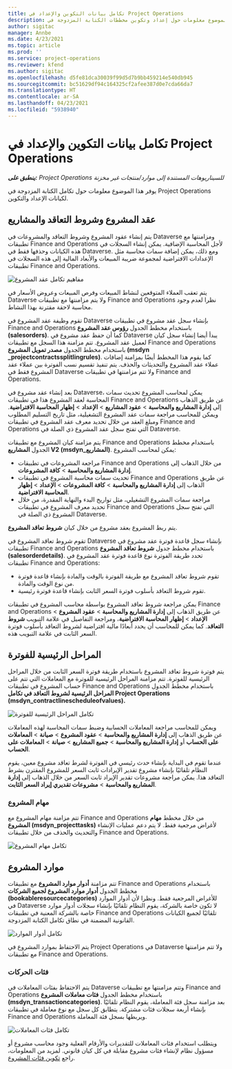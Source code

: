 ```yaml
---
title: تكامل بيانات التكوين والإعداد في Project Operations
description: يوفر هذا الموضوع معلومات حول إعداد وتكوين مخططات الكتابة المزدوجة في Project Operations.
author: sigitac
manager: Annbe
ms.date: 4/23/2021
ms.topic: article
ms.prod: ''
ms.service: project-operations
ms.reviewer: kfend
ms.author: sigitac
ms.openlocfilehash: d5fe81dca30039f99d5d7b9bb459214e540db945
ms.sourcegitcommit: bc51629df94c164325cf2afee387d0e7cda66da7
ms.translationtype: HT
ms.contentlocale: ar-SA
ms.lasthandoff: 04/23/2021
ms.locfileid: "5938940"
---
```

# <a name="project-operations-setup-and-configuration-data-integration"></a>تكامل بيانات التكوين والإعداد في Project Operations

_**ينطبق على:** Project Operations للسيناريوهات المستندة إلى موارد/منتجات غير مخزنة‬_

يوفر هذا الموضوع معلومات حول تكامل الكتابة المزدوجة في Project Operations لكيانات الإعداد والتكوين.

## <a name="project-contracts-contract-lines-and-projects"></a>عقد المشروع وشروط التعاقد والمشاريع

يتم إنشاء عقود المشروع وشروط التعاقد والمشروعات في Dataverse ومزامنتها مع تطبيقات Finance and Operations لأجل المحاسبة الإضافية. يمكن إنشاء السجلات في هذه الكيانات وحذفها فقط في Dataverse. ومع ذلك، يمكن إضافة سمات محاسبة مثل الإعدادات الافتراضية لمجموعة ضريبة المبيعات والأبعاد المالية إلى هذه السجلات في تطبيقات Finance and Operations.

  ![مفاهيم تكامل عقد المشروع](./media/1ProjectContract.jpg)

يتم تعقب العملاء المتوقعين لنشاط المبيعات وفرص المبيعات وعروض الأسعار في Dataverse ولا يتم مزامنتها مع تطبيقات Finance and Operations نظرا لعدم وجود محاسبة لاحقة مقترنة بهذا النشاط.

تقوم وظيفة عقد المشروع في Dataverse بإنشاء سجل عقد مشروع في تطبيقات Finance and Operations باستخدام مخطط الجدول **رؤوس عقد المشروع (salesorders)**. كما أن حفظ عقد مشروع في Dataverse يبدأ أيضا إنشاء سجل كيان لعميل عقد المشروع. تتم مزامنة هذا السجل مع تطبيقات Finance and Operations باستخدام مخطط الجدول **مصدر تمويل المشروع (msdyn \_projectcontractssplitlingrules)**. كما يقوم هذا المخطط أيضًا بمزامنة إضافات عملاء عقد المشروع والتحديثات والحذف. يتم تنفيذ تقسيم نسب الفوترة بين عملاء عقد المشروع فقط في Dataverse ولا تتم مزامنتها في تطبيقات Finance and Operations.

بعد إنشاء عقد مشروع في Dataverse، يمكن لمحاسب المشروع تحديث سمات المحاسبة لعقد المشروع هذا في تطبيقات Finance and Operations عن طريق الذهاب إلى **إدارة المشاريع والمحاسبة**  > **عقود المشاريع** > **الإعداد** > **إظهار المحاسبة الافتراضية**. ويمكن للمحاسب مراجعة سمات عقد المشروع التشغيلية، مثل تاريخ التسليم المطلوب ومبلغ العقد من خلال تحديد معرف عقد المشروع في تطبيقات Finance and Operations التي تفتح سجل عقد المشروع ذي الصلة في Dataverse.

يتم مزامنة كيان المشروع مع تطبيقات Finance and Operations باستخدام مخطط الجدول **المشاريع V2 (msdyn\_المشاريع)**. يمكن لمحاسب المشروع:

  - مراجعة المشروعات في تطبيقات Finance and Operations من خلال الذهاب إلى **إدارة المشاريع والمحاسبة** > **كافة المشروعات**. 
  - تحديث سمات محاسبة المشروع في تطبيقات Finance and Operations عن طريق الذهاب إلى **إدارة المشاريع والمحاسبة** > **كافة المشروعات** > **الإعداد** > **إظهار المحاسبة الافتراضية**.  
  - مراجعة سمات المشروع التشغيلي، مثل تواريخ البدء والنهاية المقدرة، من خلال تحديد معرف المشروع في تطبيقات Finance and Operations التي تفتح سجل المشروع ذي الصلة في Dataverse.

يتم ربط المشروع بعقد مشروع من خلال كيان **شروط تعاقد المشروع**.

تقوم شروط تعاقد المشروع في Dataverse بإنشاء سجل قاعدة فوترة عقد مشروع في تطبيقات Finance and Operations باستخدام مخطط جدول **شروط تعاقد المشروع (salesorderdetails)**. تحدد طريقة الفوترة نوع قاعدة فوترة عقد المشروع في تطبيقات Finance and Operations:

  - تقوم شروط تعاقد المشروع مع طريقة الفوترة بالوقت والمادة بإنشاء قاعدة فوترة من نوع الوقت والمادة.
  - تقوم شروط التعاقد بأسلوب فوترة السعر الثابت بإنشاء قاعدة فوترة رئيسية.

يمكن مراجعة شروط تعاقد المشروع بواسطة محاسب المشروع في تطبيقات Finance and Operations عن طريق الذهاب إلى **إدارة المشاريع والمحاسبة** > **عقود المشروع** > **الإعداد** > **إظهار المحاسبة الافتراضية**، ومراجعة التفاصيل في علامة التبويب **شروط التعاقد**. كما يمكن للمحاسب أن يحدد أبعادًا مالية افتراضية لشروط التعاقد بأسلوب فوترة السعر الثابت في علامة التبويب هذه.

## <a name="billing-milestones"></a>المراحل الرئيسية للفوترة

يتم فوترة شروط تعاقد المشروع باستخدام طريقة فوترة السعر الثابت من خلال المراحل الرئيسية للفوترة. تتم مزامنة المراحل الرئيسية للفوترة مع المعاملات التي تتم على حساب المشروع في تطبيقات Finance and Operations باستخدام مخطط الجدول **المراحل الرئيسية لشروط التعاقد في تكامل Project Operations (msdyn\_contractlinescheduleofvalues).**

  ![تكامل المراحل الرئيسية للفوترة](./media/2Milestones.jpg)

ويمكن للمحاسب مراجعة المعاملات الحسابية وضبط سمات المحاسبة لهذه المعاملات عن طريق الذهاب إلى **إدارة المشاريع والمحاسبة** > **عقود المشروع** > **صيانة** > **المعاملات على الحساب** أو **إدارة المشاريع والمحاسبة** > **جميع المشاريع** > **صيانة** > **المعاملات على الحساب**.

عندما تقوم في البداية بإنشاء حدث رئيسي في الفوترة لشرط تعاقد مشروع معين، يقوم النظام تلقائيًا بإنشاء مشروع تقدير الإيرادات ثابت السعر للمشروع المقترن بشرط التعاقد هذا. يمكن مراجعة مشروعات تقدير الإيراد ثابت السعر من خلال الذهاب إلى **إدارة المشاريع والمحاسبة** > **مشروعات تقديري إيراد السعر الثابت**.

### <a name="project-tasks"></a>مهام المشروع

تتم مزامنة مهام المشروع مع Finance and Operations من خلال مخطط **مهام المشروع (msdyn\_projecttasks)** لأغراض مرجعية فقط. لا يتم دعم عمليات الإنشاء والتحديث والحذف من خلال تطبيقات Finance and Operations.

  ![تكامل مهام المشروع](./media/3Tasks.jpg)

## <a name="project-resources"></a>موارد المشروع

تتم مزامنة **أدوار موارد المشروع** مع تطبيقات Finance and Operations باستخدام مخطط الجدول **أدوار موارد المشروع لجميع الشركات (bookableresourcecategories)** للأغراض المرجعية فقط. ونظرا لأن أدوار الموارد في Dataverse لا تكون خاصة بالشركة، يقوم النظام تلقائيًا بإنشاء سجلات أدوار موارد خاصة بالشركة المعنية في تطبيقات Finance and Operations تلقائيًا لجميع الكيانات القانونية المضمنة في نطاق تكامل الكتابة المزدوجة.

![تكامل أدوار الموارد](./media/5Resources.jpg)

يتم الاحتفاظ بموارد المشروع في Project Operations في Dataverse ولا تتم مزامنتها مع تطبيقات Finance and Operations.

### <a name="transaction-categories"></a>فئات الحركات

يتم الاحتفاظ بفئات المعاملات في Dataverse وتتم مزامنتها مع تطبيقات Finance and Operations باستخدام مخطط الجدول **فئات معاملات المشروع (msdyn\_transactioncategories)**. بعد مزامنة سجل فئة المعاملة، يقوم النظام تلقائيًا بإنشاء أربعة سجلات فئات مشتركة. يتطابق كل سجل مع نوع معاملة في تطبيقات Finance and Operations ويربطها بسجل فئة المعاملة.

![تكامل فئات المعاملات](./media/4TransactionCategories.jpg)

ويتطلب استخدام فئات المعاملات للتقديرات والأرقام الفعلية وجود محاسب مشروع أو مسؤول نظام لإنشاء فئات مشروع مقابلة في كل كيان قانوني. لمزيد من المعلومات، راجع [تكوين فئات المشروع](../project-accounting/configure-project-categories.md).
